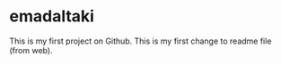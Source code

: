 # emadaltaki
This is my first project on Github.
This is my first change to readme file (from web).
